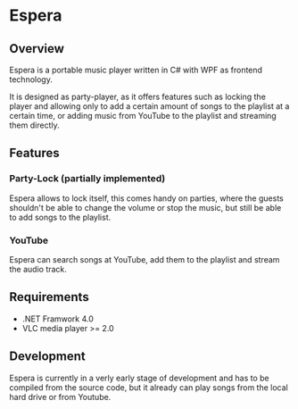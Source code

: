 # Espera

## Overview

Espera is a portable music player written in C# with WPF as frontend technology.

It is designed as party-player, as it offers features such as locking the player and allowing only to add a certain amount of songs to the playlist at a certain time, or adding music from YouTube to the playlist and streaming them directly.

## Features

### Party-Lock (partially implemented)

Espera allows to lock itself, this comes handy on parties, where the guests shouldn't be able to change the volume or stop the music, but still be able to add songs to the playlist.

### YouTube

Espera can search songs at YouTube, add them to the playlist and stream the audio track.

## Requirements

 - .NET Framwork 4.0
 - VLC media player >= 2.0

## Development
 
 Espera is currently in a verly early stage of development and has to be compiled from the source code, but it already can play songs from the local hard drive or from Youtube.